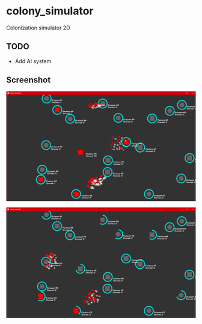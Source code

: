 # colony_simulator
Colonization simulator 2D

## TODO
- Add AI system 

## Screenshot

![Screenshot1](docs/images/screenshot_005.png)

![Screenshot2](docs/images/screenshot_003.png)
